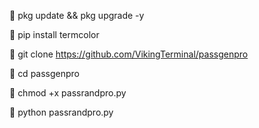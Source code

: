 📲 pkg update && pkg upgrade -y

📲 pip install termcolor

📲 git clone https://github.com/VikingTerminal/passgenpro

📲 cd passgenpro

📲 chmod +x passrandpro.py

📲 python passrandpro.py